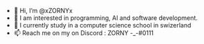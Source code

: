 - 👋 Hi, I’m @xZORNYx
- 👀 I am interested in programming, AI and software development.
- 🌱 I currently study in a computer science school in swizerland
- 📫 Reach me on my on Discord : ZORNY -_-#0111

